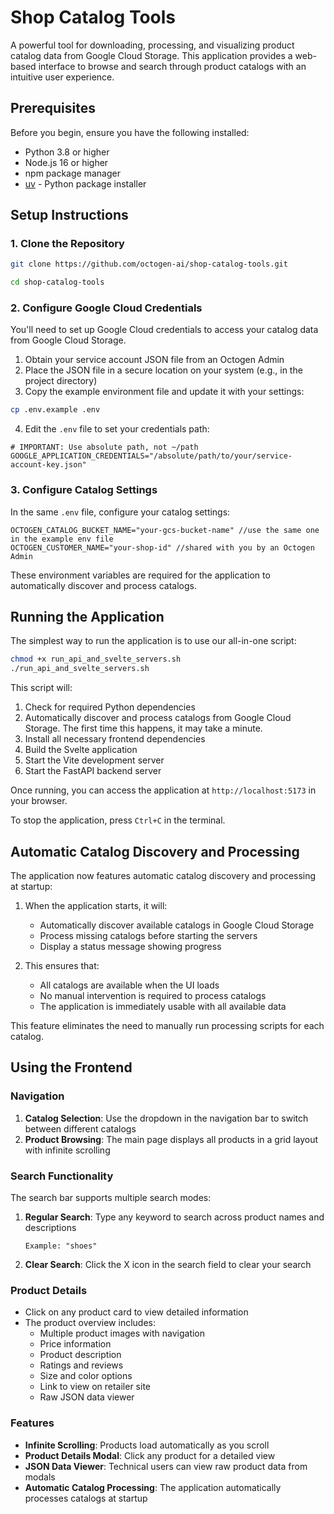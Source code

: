 # Shop Catalog Tools

A powerful tool for downloading, processing, and visualizing product catalog data from Google Cloud Storage. This application provides a web-based interface to browse and search through product catalogs with an intuitive user experience.

## Prerequisites

Before you begin, ensure you have the following installed:
- Python 3.8 or higher
- Node.js 16 or higher
- npm package manager
- [uv](https://github.com/astral-sh/uv) - Python package installer

## Setup Instructions

### 1. Clone the Repository

```bash
git clone https://github.com/octogen-ai/shop-catalog-tools.git
```

```bash
cd shop-catalog-tools
```

### 2. Configure Google Cloud Credentials

You'll need to set up Google Cloud credentials to access your catalog data from Google Cloud Storage.

1. Obtain your service account JSON file from an Octogen Admin
2. Place the JSON file in a secure location on your system (e.g., in the project directory)
3. Copy the example environment file and update it with your settings:

```bash
cp .env.example .env
```

4. Edit the `.env` file to set your credentials path:

```
# IMPORTANT: Use absolute path, not ~/path
GOOGLE_APPLICATION_CREDENTIALS="/absolute/path/to/your/service-account-key.json"
```

### 3. Configure Catalog Settings

In the same `.env` file, configure your catalog settings:

```
OCTOGEN_CATALOG_BUCKET_NAME="your-gcs-bucket-name" //use the same one in the example env file
OCTOGEN_CUSTOMER_NAME="your-shop-id" //shared with you by an Octogen Admin
```

These environment variables are required for the application to automatically discover and process catalogs.

## Running the Application

The simplest way to run the application is to use our all-in-one script:

```bash
chmod +x run_api_and_svelte_servers.sh
./run_api_and_svelte_servers.sh
```

This script will:
1. Check for required Python dependencies
2. Automatically discover and process catalogs from Google Cloud Storage. The first time this happens, it may take a minute.
3. Install all necessary frontend dependencies
4. Build the Svelte application
5. Start the Vite development server
6. Start the FastAPI backend server

Once running, you can access the application at `http://localhost:5173` in your browser.

To stop the application, press `Ctrl+C` in the terminal.

## Automatic Catalog Discovery and Processing

The application now features automatic catalog discovery and processing at startup:

1. When the application starts, it will:
   - Automatically discover available catalogs in Google Cloud Storage
   - Process missing catalogs before starting the servers
   - Display a status message showing progress

2. This ensures that:
   - All catalogs are available when the UI loads
   - No manual intervention is required to process catalogs
   - The application is immediately usable with all available data

This feature eliminates the need to manually run processing scripts for each catalog.

## Using the Frontend

### Navigation

1. **Catalog Selection**: Use the dropdown in the navigation bar to switch between different catalogs
2. **Product Browsing**: The main page displays all products in a grid layout with infinite scrolling

### Search Functionality

The search bar supports multiple search modes:

1. **Regular Search**: Type any keyword to search across product names and descriptions
   ```
   Example: "shoes"
   ```
2. **Clear Search**: Click the X icon in the search field to clear your search

### Product Details

- Click on any product card to view detailed information
- The product overview includes:
  - Multiple product images with navigation
  - Price information
  - Product description
  - Ratings and reviews
  - Size and color options
  - Link to view on retailer site
  - Raw JSON data viewer

### Features

- **Infinite Scrolling**: Products load automatically as you scroll
- **Product Details Modal**: Click any product for a detailed view
- **JSON Data Viewer**: Technical users can view raw product data from modals
- **Automatic Catalog Processing**: The application automatically processes catalogs at startup
